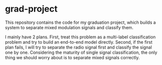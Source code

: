# grad-project
This repository contains the code for my graduation project, which builds a system to separate mixed modulation signals and classify them.

I mainly have 2 plans. First, treat this problem as a multi-label classification problem and try to build an end-to-end model directly. Second, if the first plan fails, I will try to separate the radio signal first and classify the signal one by one. Considering the maturity of single signal classification, the only thing we should worry about is to separate mixed signals correctly.
